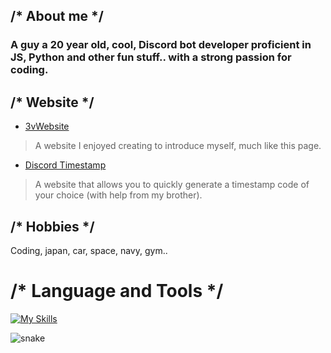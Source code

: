 ## /* About me */

### A guy a 20 year old, cool, Discord bot developer proficient in JS, Python and other fun stuff.. with a strong passion for coding.

## /* Website */

- [3vWebsite](https://3vfi-dev.github.io/)
> A website I enjoyed creating to introduce myself, much like this page.

- [Discord Timestamp](https://r.3v.fi/discord-timestamps/)
> A website that allows you to quickly generate a timestamp code of your choice (with help from my brother).

## /* Hobbies */

Coding, japan, car, space, navy, gym..

# /* Language and Tools */

[![My Skills](https://skillicons.dev/icons?i=js,discordjs,discord,idea,nodejs,phpstorm,webstorm,py,vscode,html,css,cs,cpp,htmx)](https://skillicons.dev)


![snake](https://github.com/user-attachments/assets/319ce804-4f57-4a93-aba2-8f92eb64e52f)


